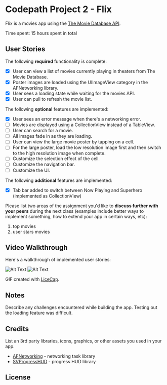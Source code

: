 # Codepath Project 2 - Flix

Flix is a movies app using the [The Movie Database API](http://docs.themoviedb.apiary.io/#).

Time spent: 15 hours spent in total

## User Stories

The following **required** functionality is complete:

- [x] User can view a list of movies currently playing in theaters from The Movie Database.
- [x] Poster images are loaded using the UIImageView category in the AFNetworking library.
- [x] User sees a loading state while waiting for the movies API.
- [x] User can pull to refresh the movie list.

The following **optional** features are implemented:

- [x] User sees an error message when there's a networking error.
- [ ] Movies are displayed using a CollectionView instead of a TableView.
- [ ] User can search for a movie.
- [ ] All images fade in as they are loading.
- [ ] User can view the large movie poster by tapping on a cell.
- [ ] For the large poster, load the low resolution image first and then switch to the high resolution image when complete.
- [ ] Customize the selection effect of the cell.
- [ ] Customize the navigation bar.
- [ ] Customize the UI.

The following **additional** features are implemented:

- [x] Tab bar added to switch between Now Playing and Superhero (implemented as CollectionView)

Please list two areas of the assignment you'd like to **discuss further with your peers** during the next class (examples include better ways to implement something, how to extend your app in certain ways, etc):

1. top movies
2. user stars movies

## Video Walkthrough

Here's a walkthrough of implemented user stories:

![Alt Text](https://i.imgur.com/pDc3Wyc.gif)
![Alt Text](https://i.imgur.com/BrgD99U.gif)

GIF created with [LiceCap](http://www.cockos.com/licecap/).

## Notes

Describe any challenges encountered while building the app.
Testing out the loading feature was difficult.

## Credits

List an 3rd party libraries, icons, graphics, or other assets you used in your app.

- [AFNetworking](https://github.com/AFNetworking/AFNetworking) - networking task library
- [SVProgressHUD](https://github.com/SVProgressHUD/SVProgressHUD) - progress HUD library

## License

